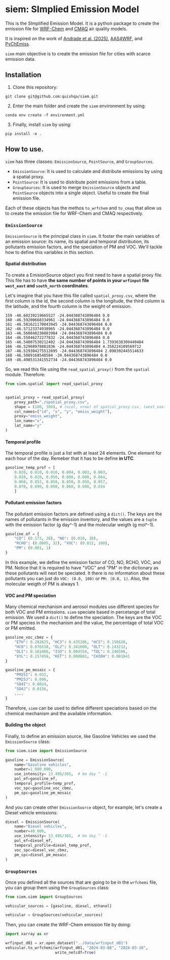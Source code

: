 # siem: SImplied Emission Model

This is the SImplified Emission Model. 
It is a python package to create the emission 
file for [WRF-Chem](https://www2.acom.ucar.edu/wrf-chem) and [CMAQ](https://www.epa.gov/cmaq) air quality models.

It is inspired on the work of [Andrade et al. (2025)](http://journal.frontiersin.org/Article/10.3389/fenvs.2015.00009/abstract), 
[AAS4WRF](https://github.com/alvv1986/AAS4WRF), and [PyChEmiss](https://github.com/quishqa/PyChEmiss). 

`siem` main objective is to create the emission file for cities with scarce emission data.

## Installation

1. Clone this repository:

```
git clone git@github.com:quishqa/siem.git
```

2. Enter the main folder and create the `siem` environment by using:
```
conda env create -f environment.yml

```
3. Finally, install `siem` by using:
```
pip install -e .
```

## How to use.

`siem` has three classes: `EmissionSource`, `PointSource`, and `GroupSources`.

- `EmissionSource`: It is used to calculate and distribute emissions by using a spatial proxy.
- `PointSource`: It is used to distribute point emissions from a table.
- `GroupSources`: It is used to merge `EmissionSource` objects and `PointSource` objects into a single object. Useful to create the final emission file.

Each of these objects has the methos `to_wrfchem` and `to_cmaq` that allow us to create the emission file for WRF-Chem and CMAQ respectively.

### `EmissionSource`

`EmissionSource` is the principal class in `siem`. It foster the main variables of an emission source:
its name, its spatial and temporal distribution, its pollutants emission factors, and the speciation of PM and VOC.
We'll tackle how to define this variables in this section.

#### Spatial distribution

To create a EmisionSource object you first need to have a spatial proxy file.
This file has to have __the same number of points in your `wrfinput` file `west_east` and `south_north` coordinates__.

Let's imagine that you have this file called `spatial_proxy.csv`,
 where the first column is the id, the second column is the longitude,
 the third column is the latitude, and the fourth column is the weight of emission.

```
159 -46.60239219665527 -24.044368743896484 0.0
160 -46.59200668334961 -24.044368743896484 0.0
161 -46.581621170043945 -24.044368743896484 0.0
162 -46.57123374938965 -24.044368743896484 0.0
163 -46.560848236083984 -24.044368743896484 0.0
164 -46.55046272277832 -24.044368743896484 0.0
165 -46.54007530212402 -24.044368743896484 1.7393638309449484
166 -46.52968978881836 -24.044368743896484 4.358224109569712
167 -46.519304275512695 -24.044368743896484 2.098392445514633
168 -46.5089168548584 -24.044368743896484 0.0
169 -46.498531341552734 -24.044368743896484 0.0

```

So, we read this file using the `read_spatial_proxy()` from the `spatial` module. Therefore:

```python
from siem.spatial import read_spatial_proxy


spatial_proxy = read_spatial_proxy(
    proxy_path="./spatial_proxy.csv",
    shape = (100, 100), # (ncol, nrow) of spatial_proxy.csv, (west_east points, south_north points)
    col_names=["id", "x", "y", "emiss_weight"],
    proxy="emiss_weight",
    lon_name="x",
    lat_name="y"
)
```

#### Temporal profile

The temporal profile is just a list with at least 24 elements. 
One element for each hour of the day. Remeber that it has to be define __in UTC__.

```python
gasoline_temp_prof = [
    0.020, 0.010, 0.010, 0.004, 0.003, 0.003,
    0.010, 0.020, 0.050, 0.080, 0.080, 0.064,
    0.060, 0.052, 0.050, 0.050, 0.050, 0.057,
    0.070, 0.090, 0.090, 0.060, 0.040, 0.034
    ]
```
#### Pollutant emission factors

The pollutant emission factors are defined using a `dict()`. 
The keys are the names of pollutants in the emission inventory,
and the values are a `tuple` with the emission factor (g day^-1) and the molecular weigth (g mol^-1).

```python
gasoline_ef = {
    "CO": (0.173, 28), "NO": (0.010, 30),
    "RCHO": (0.0005, 32), "VOC": (0.012, 100),
    "PM": (0.001, 1)
}
```

In this example, we define the emission factor of CO, NO, RCHO, VOC, and PM. 
Notice that it is required to have "VOC" and "PM" in the dictionary as these pollutants will next be speciated.
It there is no information about these pollutants you can just do `VOC: (0.0, 100)` or `PM: (0.0, 1)`.
Also, the molecular weigth of PM is always 1.

#### VOC and PM speciation

Many chemical mechanism and aerosol modules use different species for both VOC and PM emissions. 
`siem` speciate based in percetange of total emission.
We used a `dict()` to define the speciation.
The keys are the VOC or PM species in the mechanism and the value, the percentage of total VOC or PM emitted.

```python
gasoline_voc_cbmz = {
    "ETH": 0.282625, "HC3": 0.435206, "HC5": 0.158620,
    "HC8": 0.076538, "OL2": 0.341600, "OLT": 0.143212,
    "OLI": 0.161406, "ISO": 0.004554, "TOL": 0.140506,
    "XYL": 0.157456, "KET": 0.000083, "CH3OH": 0.001841
}

gasoline_pm_mosaic = {
    "PM25I": 0.032,
    "PM25J": 0.096,
    "SO4I": 0.0024,
    "SO4J": 0.0156,
    ....
}
```

Therefore, `siem` can be used to define different speciations based on the chemical mechanism and the available information. 


#### Building the object

Finally, to define an emission source, like Gasoline Vehicles we used the `EmissionSource` class:

```python
from siem.siem import EmissionSource

gasoline = EmissionSource(
    name="Gasoline vehicles",
    number=1_000_000,
    use_intensity= 13_495/365,  # km day ^ -1
    pol_ef=gasoline_ef,
    temporal_profile=temp_prof,
    voc_spc=gasoline_voc_cbmz,
    pm_spc=gasoline_pm_mosaic
)
```
And you can create other `EmissionSource` object, for example, 
let's create a Diesel vehicle emissions:

```python
diesel = EmissionSource(
    name="Diesel vehicles",
    number=40_000,
    use_intensity= 13_495/365,  # km day ^ -1
    pol_ef=diesel_ef,
    temporal_profile=diesel_temp_prof,
    voc_spc=diesel_voc_cbmz,
    pm_spc=diesel_pm_mosaic
)
```

### `GroupSources`

Once you defined all the sources that are going to be in the `wrfchemi` file,
you can group them using the `GroupSources` class:

```python
from siem.siem import GroupSources

vehicular_sources = [gasoline, diesel, ethanol]

vehicular = GroupSources(vehicular_sources)
```

Then, you can create the WRF-Chem emission file by doing:

```python
import xarray as xr

wrfinput_d01 = xr.open_dataset("../data/wrfinput_d01")
vehicular.to_wrfchemi(wrfinput_d01, "2024-03-08", "2024-03-10",
                      write_netcdf=True)
```
